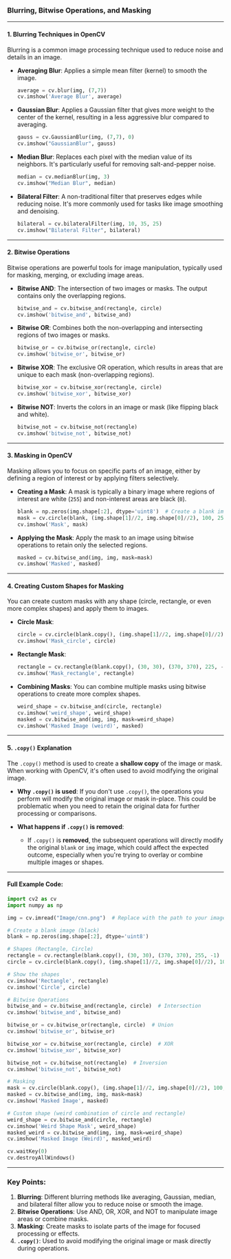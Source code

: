 ###  Blurring, Bitwise Operations, and Masking

---

#### 1. **Blurring Techniques in OpenCV**

Blurring is a common image processing technique used to reduce noise and details in an image.

- **Averaging Blur**: Applies a simple mean filter (kernel) to smooth the image.
  ```python
  average = cv.blur(img, (7,7))
  cv.imshow('Average Blur', average)
  ```

- **Gaussian Blur**: Applies a Gaussian filter that gives more weight to the center of the kernel, resulting in a less aggressive blur compared to averaging.
  ```python
  gauss = cv.GaussianBlur(img, (7,7), 0)
  cv.imshow("GaussianBlur", gauss)
  ```

- **Median Blur**: Replaces each pixel with the median value of its neighbors. It's particularly useful for removing salt-and-pepper noise.
  ```python
  median = cv.medianBlur(img, 3)
  cv.imshow("Median Blur", median)
  ```

- **Bilateral Filter**: A non-traditional filter that preserves edges while reducing noise. It's more commonly used for tasks like image smoothing and denoising.
  ```python
  bilateral = cv.bilateralFilter(img, 10, 35, 25)
  cv.imshow("Bilateral Filter", bilateral)
  ```

---

#### 2. **Bitwise Operations**

Bitwise operations are powerful tools for image manipulation, typically used for masking, merging, or excluding image areas.

- **Bitwise AND**: The intersection of two images or masks. The output contains only the overlapping regions.
  ```python
  bitwise_and = cv.bitwise_and(rectangle, circle)
  cv.imshow('bitwise_and', bitwise_and)
  ```

- **Bitwise OR**: Combines both the non-overlapping and intersecting regions of two images or masks.
  ```python
  bitwise_or = cv.bitwise_or(rectangle, circle)
  cv.imshow('bitwise_or', bitwise_or)
  ```

- **Bitwise XOR**: The exclusive OR operation, which results in areas that are unique to each mask (non-overlapping regions).
  ```python
  bitwise_xor = cv.bitwise_xor(rectangle, circle)
  cv.imshow('bitwise_xor', bitwise_xor)
  ```

- **Bitwise NOT**: Inverts the colors in an image or mask (like flipping black and white).
  ```python
  bitwise_not = cv.bitwise_not(rectangle)
  cv.imshow('bitwise_not', bitwise_not)
  ```

---

#### 3. **Masking in OpenCV**

Masking allows you to focus on specific parts of an image, either by defining a region of interest or by applying filters selectively.

- **Creating a Mask**: A mask is typically a binary image where regions of interest are white (`255`) and non-interest areas are black (`0`).
  ```python
  blank = np.zeros(img.shape[:2], dtype='uint8')  # Create a blank image (same size as the original image)
  mask = cv.circle(blank, (img.shape[1]//2, img.shape[0]//2), 100, 255, -1)  # Circle mask
  cv.imshow('Mask', mask)
  ```

- **Applying the Mask**: Apply the mask to an image using bitwise operations to retain only the selected regions.
  ```python
  masked = cv.bitwise_and(img, img, mask=mask)
  cv.imshow('Masked', masked)
  ```

---

#### 4. **Creating Custom Shapes for Masking**

You can create custom masks with any shape (circle, rectangle, or even more complex shapes) and apply them to images.

- **Circle Mask**:
  ```python
  circle = cv.circle(blank.copy(), (img.shape[1]//2, img.shape[0]//2), 100, 255, -1)
  cv.imshow('Mask_circle', circle)
  ```

- **Rectangle Mask**:
  ```python
  rectangle = cv.rectangle(blank.copy(), (30, 30), (370, 370), 225, -1)
  cv.imshow('Mask_rectangle', rectangle)
  ```

- **Combining Masks**: You can combine multiple masks using bitwise operations to create more complex shapes. 
  ```python
  weird_shape = cv.bitwise_and(circle, rectangle)
  cv.imshow('weird_shape', weird_shape)
  masked = cv.bitwise_and(img, img, mask=weird_shape)
  cv.imshow('Masked Image (weird)', masked)
  ```

---

#### 5. **`.copy()` Explanation**

The `.copy()` method is used to create a **shallow copy** of the image or mask. When working with OpenCV, it's often used to avoid modifying the original image.

- **Why `.copy()` is used**: If you don't use `.copy()`, the operations you perform will modify the original image or mask in-place. This could be problematic when you need to retain the original data for further processing or comparisons.

- **What happens if `.copy()` is removed**:
  - If `.copy()` is **removed**, the subsequent operations will directly modify the original `blank` or `img` image, which could affect the expected outcome, especially when you're trying to overlay or combine multiple images or shapes.

---

#### Full Example Code:
```python
import cv2 as cv
import numpy as np

img = cv.imread("Image/cnn.png")  # Replace with the path to your image

# Create a blank image (black)
blank = np.zeros(img.shape[:2], dtype='uint8')

# Shapes (Rectangle, Circle)
rectangle = cv.rectangle(blank.copy(), (30, 30), (370, 370), 255, -1)
circle = cv.circle(blank.copy(), (img.shape[1]//2, img.shape[0]//2), 100, 255, -1)

# Show the shapes
cv.imshow('Rectangle', rectangle)
cv.imshow('Circle', circle)

# Bitwise Operations
bitwise_and = cv.bitwise_and(rectangle, circle)  # Intersection
cv.imshow('bitwise_and', bitwise_and)

bitwise_or = cv.bitwise_or(rectangle, circle)  # Union
cv.imshow('bitwise_or', bitwise_or)

bitwise_xor = cv.bitwise_xor(rectangle, circle)  # XOR
cv.imshow('bitwise_xor', bitwise_xor)

bitwise_not = cv.bitwise_not(rectangle)  # Inversion
cv.imshow('bitwise_not', bitwise_not)

# Masking
mask = cv.circle(blank.copy(), (img.shape[1]//2, img.shape[0]//2), 100, 255, -1)
masked = cv.bitwise_and(img, img, mask=mask)
cv.imshow('Masked Image', masked)

# Custom shape (weird combination of circle and rectangle)
weird_shape = cv.bitwise_and(circle, rectangle)
cv.imshow('Weird Shape Mask', weird_shape)
masked_weird = cv.bitwise_and(img, img, mask=weird_shape)
cv.imshow('Masked Image (Weird)', masked_weird)

cv.waitKey(0)
cv.destroyAllWindows()
```

---

### Key Points:
1. **Blurring**: Different blurring methods like averaging, Gaussian, median, and bilateral filter allow you to reduce noise or smooth the image.
2. **Bitwise Operations**: Use AND, OR, XOR, and NOT to manipulate image areas or combine masks.
3. **Masking**: Create masks to isolate parts of the image for focused processing or effects.
4. **`.copy()`**: Used to avoid modifying the original image or mask directly during operations.